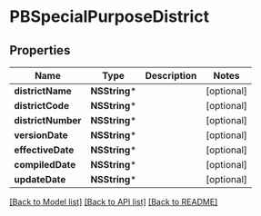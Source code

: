 # PBSpecialPurposeDistrict

## Properties
Name | Type | Description | Notes
------------ | ------------- | ------------- | -------------
**districtName** | **NSString*** |  | [optional] 
**districtCode** | **NSString*** |  | [optional] 
**districtNumber** | **NSString*** |  | [optional] 
**versionDate** | **NSString*** |  | [optional] 
**effectiveDate** | **NSString*** |  | [optional] 
**compiledDate** | **NSString*** |  | [optional] 
**updateDate** | **NSString*** |  | [optional] 

[[Back to Model list]](../README.md#documentation-for-models) [[Back to API list]](../README.md#documentation-for-api-endpoints) [[Back to README]](../README.md)


